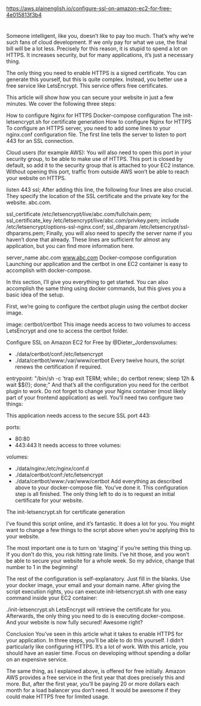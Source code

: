 #
##
https://aws.plainenglish.io/configure-ssl-on-amazon-ec2-for-free-4e015813f3b4
##
#


Someone intelligent, like you, doesn’t like to pay too much. That’s why we’re such fans of cloud development. If we only pay for what we use, the final bill will be a lot less. Precisely for this reason, it is stupid to spend a lot on HTTPS. It increases security, but for many applications, it’s just a necessary thing.

The only thing you need to enable HTTPS is a signed certificate. You can generate this yourself, but this is quite complex. Instead, you better use a free service like LetsEncrypt. This service offers free certificates.

This article will show how you can secure your website in just a few minutes. We cover the following three steps:

How to configure Nginx for HTTPS
Docker-compose configuration
The init-letsencrypt.sh for certificate generation
How to configure Nginx for HTTPS
To configure an HTTPS server, you need to add some lines to your nginx.conf configuration file. The first line tells the server to listen to port 443 for an SSL connection.

Cloud users (for example AWS): You will also need to open this port in your security group, to be able to make use of HTTPS. This port is closed by default, so add it to the security group that is attached to your EC2 instance. Without opening this port, traffic from outside AWS won’t be able to reach your website on HTTPS.

listen 443 ssl;
After adding this line, the following four lines are also crucial. They specify the location of the SSL certificate and the private key for the website. abc.com.

ssl_certificate /etc/letsencrypt/live/abc.com/fullchain.pem;  ssl_certificate_key /etc/letsencrypt/live/abc.com/privkey.pem;
include /etc/letsencrypt/options-ssl-nginx.conf;
ssl_dhparam /etc/letsencrypt/ssl-dhparams.pem;
Finally, you will also need to specify the server name if you haven’t done that already. These lines are sufficient for almost any application, but you can find more information here.

server_name abc.com www.abc.com
Docker-compose configuration
Launching our application and the certbot in one EC2 container is easy to accomplish with docker-compose.

In this section, I’ll give you everything to get started. You can also accomplish the same thing using docker commands, but this gives you a basic idea of the setup.

First, we’re going to configure the certbot plugin using the certbot docker image.

image: certbot/certbot
This image needs access to two volumes to access LetsEncrypt and one to access the certbot folder.

Configure SSL on Amazon EC2 for Free by 
@Dieter_Jordensvolumes:
 - ./data/certbot/conf:/etc/letsencrypt
 - ./data/certbot/www:/var/www/certbot
Every twelve hours, the script renews the certification if required.

entrypoint: "/bin/sh -c 'trap exit TERM; while:; do certbot renew; sleep 12h & wait $${!}; done;"
And that’s all the configuration you need for the certbot plugin to work. Do not forget to change your Nginx container (most likely part of your frontend application) as well. You’ll need two configure two things:

This application needs access to the secure SSL port 443:

ports:
 - 80:80
 - 443:443
It needs access to three volumes:

volumes: 
 - ./data/nginx:/etc/nginx/conf.d
 - ./data/certbot/conf:/etc/letsencrypt
 - ./data/certbot/www:/var/www/certbot 
Add everything as described above to your docker-compose file. You’ve done it. This configuration step is all finished. The only thing left to do is to request an initial certificate for your website.

The init-letsencrypt.sh for certificate generation

I’ve found this script online, and it’s fantastic. It does a lot for you. You might want to change a few things to the script above when you’re applying this to your website.

The most important one is to turn on ‘staging’ if you’re setting this thing up. If you don’t do this, you risk hitting rate limits. I’ve hit those, and you won’t be able to secure your website for a whole week. So my advice, change that number to 1 in the beginning!

The rest of the configuration is self-explanatory. Just fill in the blanks. Use your docker image, your email and your domain name. After giving the script execution rights, you can execute init-letsencrypt.sh with one easy command inside your EC2 container:

./init-letsencrypt.sh
LetsEncrypt will retrieve the certificate for you. Afterwards, the only thing you need to do is executing docker-compose. And your website is now fully secured! Awesome right?

Conclusion
You’ve seen in this article what it takes to enable HTTPS for your application. In three steps, you’ll be able to do this yourself. I didn’t particularly like configuring HTTPS. It’s a lot of work. With this article, you should have an easier time. Focus on developing without spending a dollar on an expensive service.

The same thing, as I explained above, is offered for free initially. Amazon AWS provides a free service in the first year that does precisely this and more. But, after the first year, you’ll be paying 20 or more dollars each month for a load balancer you don’t need. It would be awesome if they could make HTTPS free for limited usage.

